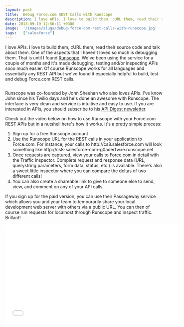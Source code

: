 ```yaml
---
layout: post
title:  Debug Force.com REST Calls with Runscope
description: I love APIs. I love to build them, cURL them, read their source code and talk about them. One of the aspects that I havent loved so much is debugging them. That is until I found Runscope . Weve been using the service for a couple of months and its made debugging, testing and/or inspecting APIs sooo much easier. Of course Runscope works for all languages and essentially any REST API but weve found it especially helpful to build, test and debug Force.com REST calls. Runscope was co-founded by John
date: 2013-09-19 12:56:11 +0300
image:  '/images/slugs/debug-force-com-rest-calls-with-runscope.jpg'
tags:   ["salesforce"]
---
```

<p>I love APIs. I love to build them, cURL them, read their source code and talk about them. One of the aspects that I haven't loved so much is debugging them. That is until I found <a href="http://www.runscope.com" target="_blank">Runscope</a>. We've been using the service for a couple of months and it's made debugging, testing and/or inspecting APIs sooo much easier. Of course Runscope works for all languages and essentially any REST API but we've found it especially helpful to build, test and debug Force.com REST calls.</p>
<p><img src="http://res.cloudinary.com/blog-jeffdouglas-com/image/upload/h_300,w_257/v1400327589/keep-calm-and-love-apis-8_brcv2f.png" alt="" ></p>
<p>Runscope was co-founded by John Sheehan who also loves APIs. I've know John since his Twilio days and he's done an awesome with Runscope. The interface is very clean and service is intuitive and easy to use. If you are interested in APIs, you should subscribe to his <a href="http://apidigest.com/" target="_blank">API Digest newsletter</a>.</p>
<p>Check out the video below on how to use Runscope with your Force.com REST APIs but in a nutshell here's how it works. It's a pretty simple process:</p>
<ol>
	<li>Sign up for a free Runscope account</li>
	<li>Use the Runscope URL for the REST calls in your application to Force.com. For instance, your calls to http://cs8.salesforce.com will look something like http://cs8-salesforce-com-g0aderfwxe.runscope.net</li>
	<li>Once requests are captured, view your calls to Force.com in detail with the Traffic Inspector. Complete request and response data (URL, querystring parameters, form data, status, etc.) is available. There's also a sweet little inspector where you can compare the deltas of two different calls!</li>
	<li>You can also create a shareable link to give to someone else to send, view, and comment on any of your API calls.</li>
</ol>
<p>If you sign up for the paid version, you can use their Passageway service which allows you and your team to temporarily share your local development web server with others via a public URL. You can then of course run requests for localhost through Runscope and inspect traffic. Brillant!</p>
<div class="flex-video"><iframe width="560" height="315" src="//www.youtube.com/embed/jbIzoPXghWs" frameborder="0" allowfullscreen></iframe></div>

